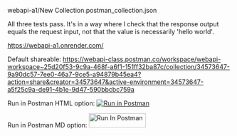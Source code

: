 webapi-a1/New Collection.postman_collection.json

All three tests pass. It's in a way where I check that the response output equals the request input, not that the value is necessarily 'hello world'.

https://webapi-a1.onrender.com/

Default shareable: https://webapi-class.postman.co/workspace/webapi-workspace~25d20f53-9c9a-468f-a6f1-151ff32ba87c/collection/34573647-9a90dc57-7ee0-46a7-9ce5-a94879b45ea4?action=share&creator=34573647&active-environment=34573647-a5f25c9a-de91-4b1e-9d47-590bbcbc759a

Run in Postman HTML option: <a href="https://webapi-class.postman.co/collection/34573647-343a0e49-75f4-41b1-862b-7bb706aeeb45?source=rip_html&active-environment=34573647-214bac57-7bd2-4e69-9409-1ae446916619">
<img alt="Run in Postman" src="https://run.pstmn.io/button.svg">
</a>

Run in Postman MD option: [<img src="https://run.pstmn.io/button.svg" alt="Run In Postman" style="width: 128px; height: 32px;">](https://webapi-class.postman.co/collection/34573647-343a0e49-75f4-41b1-862b-7bb706aeeb45?source=rip_markdown&active-environment=34573647-214bac57-7bd2-4e69-9409-1ae446916619)
